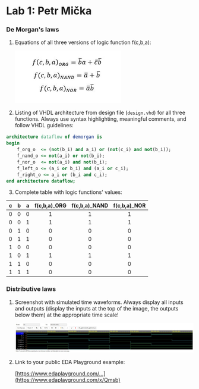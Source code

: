 # Lab 1: Petr Mička

### De Morgan's laws

1. Equations of all three versions of logic function f(c,b,a):

   ![Logic function](images/vzorce.JPG)

2. Listing of VHDL architecture from design file (`design.vhd`) for all three functions. Always use syntax highlighting, meaningful comments, and follow VHDL guidelines:

```vhdl
architecture dataflow of demorgan is
begin
    f_org_o  <= (not(b_i) and a_i) or (not(c_i) and not(b_i));
    f_nand_o <= not(a_i) or not(b_i);
    f_nor_o  <= not(a_i) and not(b_i);
    f_left_o <= (a_i or b_i) and (a_i or c_i);
    f_right_o <= a_i or (b_i and c_i);
end architecture dataflow;
```

3. Complete table with logic functions' values:

| **c** | **b** |**a** | **f(c,b,a)_ORG** | **f(c,b,a)_NAND** | **f(c,b,a)_NOR**
| :-: | :-: | :-: | :-: | :-: | :-: 
| 0 | 0 | 0 | 1 | 1 | 1
| 0 | 0 | 1 | 1 | 1 | 1
| 0 | 1 | 0 | 0 | 0 | 0
| 0 | 1 | 1 | 0 | 0 | 0
| 1 | 0 | 0 | 0 | 0 | 0
| 1 | 0 | 1 | 1 | 1 | 1
| 1 | 1 | 0 | 0 | 0 | 0
| 1 | 1 | 1 | 0 | 0 | 0

### Distributive laws

1. Screenshot with simulated time waveforms. Always display all inputs and outputs (display the inputs at the top of the image, the outputs below them) at the appropriate time scale!

   ![your figure](images/wavefrom.JPG)

2. Link to your public EDA Playground example:

   [https://www.edaplayground.com/...](https://www.edaplayground.com/x/Qmsb)
